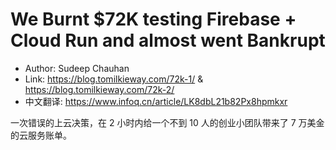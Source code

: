 # We Burnt $72K testing Firebase + Cloud Run and almost went Bankrupt

* Author: Sudeep Chauhan
* Link: https://blog.tomilkieway.com/72k-1/ & https://blog.tomilkieway.com/72k-2/
* 中文翻译: https://www.infoq.cn/article/LK8dbL21b82Px8hpmkxr

一次错误的上云决策，在 2 小时内给一个不到 10 人的创业小团队带来了 7 万美金的云服务账单。
